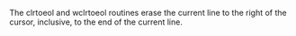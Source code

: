 The clrtoeol and wclrtoeol routines erase the current line to the right of the cursor, inclusive, to the end of the current line.
